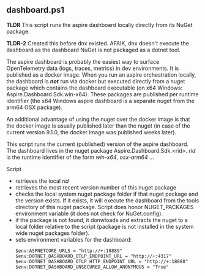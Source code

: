 ## dashboard.ps1

**TLDR** This script runs the aspire dashboard locally directly from its NuGet package.

**TLDR-2** Created this before dnx existed. AFAIK, dnx doesn't execute the dashboard as the dashboard NuGet is not packaged as a dotnet tool.

The aspire dashboard is probably the easiest way to surface OpenTelemetry data (logs, traces, metrics) in dev environments. It is published as a docker image. When you run an aspire orchestration locally, the dashboard is ***not*** run via docker but executed directly from a nuget package which contains the dashboard executable (on x64 Windows: Aspire.Dashboard.Sdk.win-x64). These packages are published per runtime identifier (the x64 Windows aspire dashboard is a separate nuget from the arm64 OSX package).

An additional advantage of using the nuget over the docker image is that the docker image is usually published later than the nuget (in case of the current version 9.1.0, the docker image was published weeks later).

This script runs the current (published) version of the aspire dashboard. The dashboard lives in the nuget package Aspire.Dashboard.Sdk.&lt;rid&gt;. *rid* is the runtime identifier of the form *win-x64*, *osx-arm64* ...

Script
- retrieves the local *rid*
- retrieves the most recent version number of this nuget package
- checks the local system nuget package folder if that nuget package and the version exists. If it exists, it will execute the dashboard from the tools directory of this nuget package. Script does honor NUGET_PACKAGES environment variable (it does not check for NuGet.config).
- if the package is not found, it donwloads and extracts the nuget to a local folder relative to the script (package is not installed in the system wide nuget packages folder).
- sets environment variables for the dashboard:
    ```
    $env:ASPNETCORE_URLS = "http://+:18889"
    $env:DOTNET_DASHBOARD_OTLP_ENDPOINT_URL = "http://+:4317"
    $env:DOTNET_DASHBOARD_OTLP_HTTP_ENDPOINT_URL = "http://+:18888"
    $env:DOTNET_DASHBOARD_UNSECURED_ALLOW_ANONYMOUS = "True"
    ```
    

